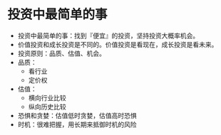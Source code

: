 # 投资中最简单的事

- 投资中最简单的事：找到『便宜』的投资，坚持投资大概率机会。
- 价值投资和成长投资是不同的。价值投资是看现在，成长投资是看未来。
- 投资原则：品质、估值、机会。
- 品质：
  - 看行业
  - 定价权
- 估值：
  - 横向行业比较
  - 纵向历史比较
- 恐惧和贪婪：估值低时贪婪，估值高时恐惧
- 时机：很难把握，用长期来抵御时机的风险